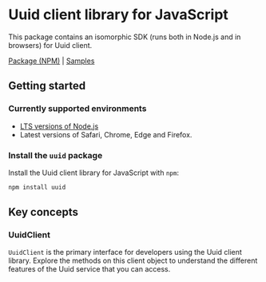 # Uuid client library for JavaScript

This package contains an isomorphic SDK (runs both in Node.js and in browsers) for Uuid client.



[Package (NPM)](https://www.npmjs.com/package/uuid) |
[Samples](https://github.com/Azure-Samples/azure-samples-js-management)

## Getting started

### Currently supported environments

- [LTS versions of Node.js](https://nodejs.org/about/releases/)
- Latest versions of Safari, Chrome, Edge and Firefox.


### Install the `uuid` package

Install the Uuid client library for JavaScript with `npm`:

```bash
npm install uuid
```


## Key concepts

### UuidClient

`UuidClient` is the primary interface for developers using the Uuid client library. Explore the methods on this client object to understand the different features of the Uuid service that you can access.

